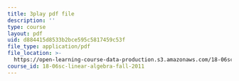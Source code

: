 ```yaml
---
title: 3play pdf file
description: ''
type: course
layout: pdf
uid: d884415d8533b2bce595c5817459c53f
file_type: application/pdf
file_location: >-
  https://open-learning-course-data-production.s3.amazonaws.com/18-06sc-linear-algebra-fall-2011/d884415d8533b2bce595c5817459c53f_KUuxdk_V7To.pdf
course_id: 18-06sc-linear-algebra-fall-2011
---
```

